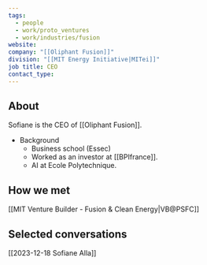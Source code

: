 ```yaml
---
tags:
  - people
  - work/proto_ventures
  - work/industries/fusion
website: 
company: "[[Oliphant Fusion]]"
division: "[[MIT Energy Initiative|MITei]]"
job title: CEO
contact_type:
---
```

## About
Sofiane is the CEO of [[Oliphant Fusion]]. 
- Background
	- Business school (Essec)
	- Worked as an investor at [[BPIfrance]].
	- AI at Ecole Polytechnique.

## How we met
[[MIT Venture Builder - Fusion & Clean Energy|VB@PSFC]]

## Selected conversations
[[2023-12-18 Sofiane Alla]]